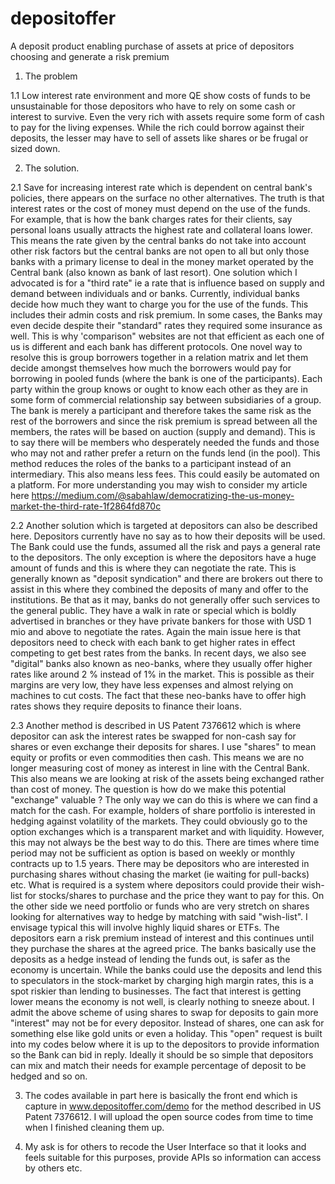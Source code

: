 # depositoffer
A deposit product enabling purchase of assets at price of depositors choosing and generate a risk premium 

1. The problem

1.1 Low interest rate environment and more QE show costs of funds to be unsustainable for those depositors who have to rely on some cash or interest to survive. Even the very rich with assets require some form of cash to pay for the living expenses. While the rich could borrow against their deposits, the lesser may have to sell of assets like shares or be frugal or sized down.

2. The solution.

2.1 Save for increasing interest rate which is dependent on central bank's policies, there appears on the surface no other alternatives. The truth is that interest rates or the cost of money must depend on the use of the funds. For example, that is how the bank charges rates for their clients, say personal loans usually attracts the highest rate and collateral loans lower. This means the rate given by the central banks do not take into account other risk factors but the central banks are not open to all but only those banks with a primary license to deal in the money market operated by the Central bank (also known as bank of last resort). One solution which I advocated is for a "third rate" ie a rate that is influence based on supply and demand between individuals and or banks. Currently, individual banks decide how much they want to charge you for the use of the funds. This includes their admin costs and risk premium. In some cases, the Banks may even decide despite their "standard" rates they required some insurance as well. This is why 'comparison" websites are not that efficient as each one of us is different and each bank has different protocols. One novel way to resolve this is group borrowers together in a relation matrix and let them decide amongst themselves how much the borrowers would pay for borrowing in pooled funds (where the bank is one of the participants). Each party within the group knows or ought to know each other as they are in some form of commercial relationship say between subsidiaries of a group. The bank is merely a participant and therefore takes the same risk as the rest of the borrowers and since the risk premium is spread between all the members, the rates will be based on auction (supply and demand). This is to say there will be members who desperately needed the funds and those who may not and rather prefer a return on the funds lend (in the pool). This method reduces the roles of the banks to a participant instead of an intermediary. This also means less fees. This could easily be automated on a platform. For more understanding you may wish to consider my article here https://medium.com/@sabahlaw/democratizing-the-us-money-market-the-third-rate-1f2864fd870c


2.2 Another solution which is targeted at depositors can also be described here. Depositors currently have no say as to how their deposits will be used. The Bank could use the funds, assumed all the risk and pays a general rate to the depositors. The only exception is where the depositors have a huge amount of funds and this is where they can negotiate the rate. This is generally known as "deposit syndication" and there are brokers out there to assist in this where they combined the deposits of many and offer to the institutions. Be that as it may, banks do not generally offer such services to the general public. They have a walk in rate or special which is boldly advertised in branches or they have private bankers for those with USD 1 mio and above to negotiate the rates. Again the main issue here is that depositors need to check with each bank to get higher rates in effect competing to get best rates from the banks. In recent days, we also see "digital" banks also known as neo-banks, where they usually offer higher rates like around 2 % instead of 1% in the market. This is possible as their margins are very low, they have less expenses and almost relying on machines to cut costs. The fact that these neo-banks have to offer high rates shows they require deposits to finance their loans.

2.3 Another method is described in US Patent 7376612 which is where depositor can ask the interest rates be swapped for non-cash say for shares or even exchange their deposits for shares. I use "shares" to mean equity or profits or even commodities then cash. This means we are no longer measuring cost of money as interest in line with the Central Bank. This also means we are looking at risk of the assets being exchanged rather than cost of money. The question is how do we make this potential "exchange" valuable ? The only way we can do this is where we can find a match for the cash. For example, holders of share portfolio is interested in hedging against volatility of the markets. They could obviously go to the option exchanges which is a transparent market and with liquidity. However, this may not always be the best way to do this. There are times where time period may not be sufficient as option is based on weekly or monthly contracts up to 1.5 years. There may be depositors who are interested in purchasing shares without chasing the market (ie waiting for pull-backs) etc. What is required is a system where depositors could provide their wish-list for stocks/shares to purchase and the price they want to pay for this. On the other side we need portfolio or funds who are very stretch on shares looking for alternatives way to hedge by matching with said "wish-list". I envisage typical this will involve highly liquid shares or ETFs. The depositors earn a risk premium instead of interest and this continues until they purchase the shares at the agreed price. The banks basically use the deposits as a hedge instead of lending the funds out, is safer as the economy is uncertain. While the banks could use the deposits and lend this to speculators in the stock-market by charging high margin rates, this is a spot riskier than lending to businesses. The fact that interest is getting lower means the economy is not well, is clearly nothing to sneeze about. I admit the above scheme of using shares to swap for deposits to gain more "interest" may not be for every depositor. Instead of shares, one can ask for something else like gold units or even a holiday. This "open" request is built into my codes below where it is up to the depositors to provide information so the Bank can bid in reply. Ideally it should be so simple that depositors can mix and match their needs for example percentage of deposit to be hedged and so on. 

3. The codes available in part here is basically the front end which is capture in www.depositoffer.com/demo for the method described in US Patent 7376612. I will upload the open source codes from time to time when I finished cleaning them up.

4. My ask is for others to recode the User Interface so that it looks and feels suitable for this purposes, provide APIs so information can access by others etc. 



